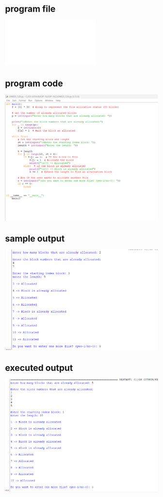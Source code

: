 # program file
![program_file](LINKED_528.py)

# program code
![program_code](LINKED_code_528.png)

# sample output
![sample_output](LINKED_IO_528.png)

# executed output
![executed_output](LINKED_EO_528.png)

